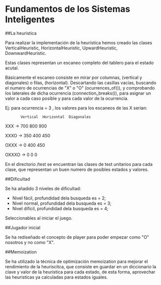 # Fundamentos de los Sistemas Inteligentes

##La heuristica

Para realizar la implementación de la heurística hemos creado las clases
VerticalHeuristic, HorizontalHeuristic, UpwardHeuristic,
DownwardHeuristic.

Estas clases representan un escaneo completo del tablero para el estado acutal.

Básicamente el escaneo consiste en mirar por columnas, (vertical y diagonales) o filas, (horizontal).
Descartando las casillas vacías, buscando el numero de ocurrencias de "X" o "O" (ocurrences_of()), y comprobando
los laterales de dicha ocurrencia (connection_breaks()), para asignar un valor a cada caso posible y para cada
valor de la ocurrencia.

Ej: para ocurrencia = 3 , los valores para los escaneos de las X serían:

           Vertical  Horizontal  Diagonales
           
XXX   ->      700       800         900

XXXO  ->      350       400         450

OXXX  ->       0        400         450

OXXXO ->       0         0           0


En el directorio /test se encuentran las clases de test unitarios para cada clase, que representan un buen numero
de posibles estados y valores.

##Dificultad

Se ha añadido 3 niveles de dificultad:

* Nivel fácil, profundidad dela busqueda es = 2;
* Nivel normal, profundidad dela busqueda es = 3;
* Nivel difícil, profundidad dela busqueda es = 4;

Seleccionables al iniciar el juego.

##Jugador inicial

Se ha rediseñado el concepto de player para poder empezar como "O" nosotros y no como "X".


##Memoization

Se ha utilizado la técnica de optimización memoization para mejorar el rendimiento de la heuriscitca, que
consiste en guardar en un diccionario la clave y valor de la heuristica para cada estado, de esta forma,
aprovechar las heuristicas ya calculadas para estados iguales.









